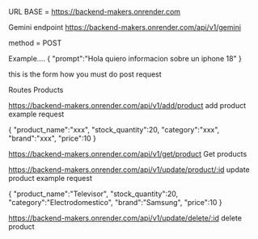URL BASE = https://backend-makers.onrender.com


Gemini endpoint https://backend-makers.onrender.com/api/v1/gemini 

method = POST

Example.... { "prompt":"Hola quiero informacion sobre un iphone 18" }

this is the form how you must do post request


Routes Products

https://backend-makers.onrender.com/api/v1/add/product 
add product 
example request 

{
    "product_name":"xxx",
    "stock_quantity":20,
    "category":"xxx",
    "brand":"xxx",
    "price":10
}


https://backend-makers.onrender.com/api/v1/get/product
Get products


https://backend-makers.onrender.com/api/v1/update/product/:id
update product 
example request

{
    "product_name":"Televisor",
    "stock_quantity":20,
    "category":"Electrodomestico",
    "brand":"Samsung",
    "price":10
}

https://backend-makers.onrender.com/api/v1/update/delete/:id
delete product
